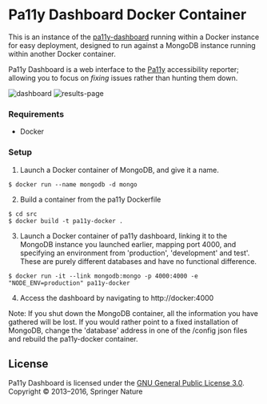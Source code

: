 Pa11y Dashboard Docker Container
================================
This is an instance of the [pa11y-dashboard](https://github.com/pa11y/dashboard) running within a Docker instance for easy deployment, designed to run against a MongoDB instance running within another Docker container.

Pa11y Dashboard is a web interface to the [Pa11y][pa11y] accessibility reporter; allowing you to focus on *fixing* issues rather than hunting them down.


![dashboard](https://f.cloud.github.com/assets/1225142/1549567/f0361e72-4de8-11e3-8d14-3fe6900cc15d.jpg)
![results-page](https://f.cloud.github.com/assets/1225142/1549568/f225aa54-4de8-11e3-8b25-ef2f405997a3.jpg)


### Requirements
- Docker

### Setup
1. Launch a Docker container of MongoDB, and give it a name.
```
$ docker run --name mongodb -d mongo
```
2. Build a container from the pa11y Dockerfile
```
$ cd src
$ docker build -t pa11y-docker .
```
3. Launch a Docker container of pa11y dashboard, linking it to the MongoDB instance you launched earlier, mapping port 4000, and specifying an environment from 'production', 'development' and test'. These are purely different databases and have no functional difference.
```
$ docker run -it --link mongodb:mongo -p 4000:4000 -e "NODE_ENV=production" pa11y-docker
```
4. Access the dashboard by navigating to http://docker:4000

Note: If you shut down the MongoDB container, all the information you have gathered will be lost. If you would rather point to a fixed installation of MongoDB, change the 'database' address in one of the /config json files and rebuild the pa11y-docker container.

License
-------

Pa11y Dashboard is licensed under the [GNU General Public License 3.0][info-license].  
Copyright &copy; 2013–2016, Springer Nature



[gpl]: http://www.gnu.org/licenses/gpl-3.0.html
[mongo]: http://www.mongodb.org/
[mongo-install]: https://docs.mongodb.org/manual/installation/
[node]: http://nodejs.org/
[pa11y]: https://github.com/pa11y/pa11y
[pa11y-webservice-config]: https://github.com/pa11y/webservice#configurations
[phantom]: http://phantomjs.org/
[resource-una-k]: https://una.im/pa11y-dash/
[sidekick-proposal]: https://github.com/pa11y/sidekick/blob/master/PROPOSAL.md
[travis]: https://travis-ci.org/pa11y/dashboard
[travis-img]: https://travis-ci.org/pa11y/dashboard.png?branch=master

[info-license]: LICENSE
[info-node]: package.json
[info-build]: https://travis-ci.org/pa11y/dashboard
[shield-license]: https://img.shields.io/badge/license-GPL%203.0-blue.svg
[shield-node]: https://img.shields.io/badge/node.js%20support-4–6-brightgreen.svg
[shield-version]: https://img.shields.io/badge/version-2.0.0-blue.svg
[shield-build]: https://img.shields.io/travis/pa11y/dashboard/master.svg
